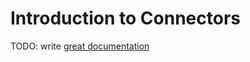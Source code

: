 # Introduction to Connectors

TODO: write [great documentation](http://jacobian.org/writing/what-to-write/)
